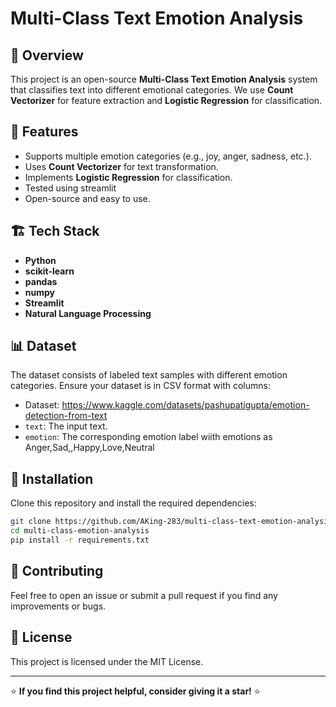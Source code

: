 # Multi-Class Text Emotion Analysis

## 📌 Overview
This project is an open-source **Multi-Class Text Emotion Analysis** system that classifies text into different emotional categories. We use **Count Vectorizer** for feature extraction and **Logistic Regression** for classification.

## 🚀 Features
- Supports multiple emotion categories (e.g., joy, anger, sadness, etc.).
- Uses **Count Vectorizer** for text transformation.
- Implements **Logistic Regression** for classification.
- Tested using streamlit 
- Open-source and easy to use.

## 🏗️ Tech Stack
- **Python**
- **scikit-learn**
- **pandas**
- **numpy**
- **Streamlit**
- **Natural Language Processing**


## 📊 Dataset
The dataset consists of labeled text samples with different emotion categories. Ensure your dataset is in CSV format with columns:
- Dataset: https://www.kaggle.com/datasets/pashupatigupta/emotion-detection-from-text
- `text`: The input text.
- `emotion`: The corresponding emotion label wiith emotions as Anger,Sad,,Happy,Love,Neutral

## 🔧 Installation
Clone this repository and install the required dependencies:
```bash
git clone https://github.com/AKing-283/multi-class-text-emotion-analysis.git
cd multi-class-emotion-analysis
pip install -r requirements.txt
```


## 🔗 Contributing
Feel free to open an issue or submit a pull request if you find any improvements or bugs.

## 📜 License
This project is licensed under the MIT License.

---
⭐ **If you find this project helpful, consider giving it a star!** ⭐

